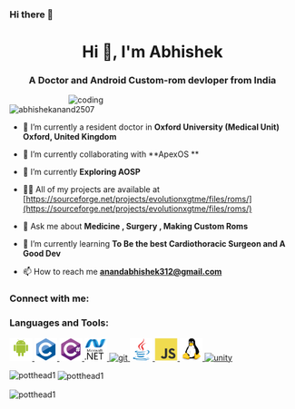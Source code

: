 ### Hi there 👋

<h1 align="center">Hi 👋, I'm Abhishek</h1>
<h3 align="center">A Doctor and Android Custom-rom devloper from India</h3>
<img align= "right" alt= "coding" width=400 src="https://media0.giphy.com/media/qgQUggAC3Pfv687qPC/giphy.gif">

<p align="left"> <img src="https://komarev.com/ghpvc/?username=abhishekanand2507&label=Profile%20views&color=0e75b6&style=flat" alt="abhishekanand2507" /> </p>

- 🔭 I’m currently a resident doctor in **Oxford University (Medical Unit) Oxford, United Kingdom**

- 👯 I’m currently collaborating with  **ApexOS **

- 🤝 I’m currently **Exploring AOSP**

- 👨‍💻 All of my projects are available at [https://sourceforge.net/projects/evolutionxgtme/files/roms/](https://sourceforge.net/projects/evolutionxgtme/files/roms/)

- 💬 Ask me about **Medicine , Surgery , Making Custom Roms**

- 🌱 I’m currently learning **To Be the best Cardiothoracic Surgeon and A Good Dev**

- 📫 How to reach me **anandabhishek312@gmail.com**

<h3 align="left">Connect with me:</h3>
<p align="left">
</p>

<h3 align="left">Languages and Tools:</h3>
<p align="left"> <a href="https://developer.android.com" target="_blank" rel="noreferrer"> <img src="https://raw.githubusercontent.com/devicons/devicon/master/icons/android/android-original-wordmark.svg" alt="android" width="40" height="40"/> </a> <a href="https://www.cprogramming.com/" target="_blank" rel="noreferrer"> <img src="https://raw.githubusercontent.com/devicons/devicon/master/icons/c/c-original.svg" alt="c" width="40" height="40"/> </a> <a href="https://www.w3schools.com/cs/" target="_blank" rel="noreferrer"> <img src="https://raw.githubusercontent.com/devicons/devicon/master/icons/csharp/csharp-original.svg" alt="csharp" width="40" height="40"/> </a> <a href="https://dotnet.microsoft.com/" target="_blank" rel="noreferrer"> <img src="https://raw.githubusercontent.com/devicons/devicon/master/icons/dot-net/dot-net-original-wordmark.svg" alt="dotnet" width="40" height="40"/> </a> <a href="https://git-scm.com/" target="_blank" rel="noreferrer"> <img src="https://www.vectorlogo.zone/logos/git-scm/git-scm-icon.svg" alt="git" width="40" height="40"/> </a> <a href="https://www.java.com" target="_blank" rel="noreferrer"> <img src="https://raw.githubusercontent.com/devicons/devicon/master/icons/java/java-original.svg" alt="java" width="40" height="40"/> </a> <a href="https://developer.mozilla.org/en-US/docs/Web/JavaScript" target="_blank" rel="noreferrer"> <img src="https://raw.githubusercontent.com/devicons/devicon/master/icons/javascript/javascript-original.svg" alt="javascript" width="40" height="40"/> </a> <a href="https://www.linux.org/" target="_blank" rel="noreferrer"> <img src="https://raw.githubusercontent.com/devicons/devicon/master/icons/linux/linux-original.svg" alt="linux" width="40" height="40"/> </a> <a href="https://unity.com/" target="_blank" rel="noreferrer"> <img src="https://www.vectorlogo.zone/logos/unity3d/unity3d-icon.svg" alt="unity" width="40" height="40"/> </a> </p>

<p><img align="left" src="https://github-readme-stats.vercel.app/api/top-langs?username=potthead1&show_icons=true&locale=en&layout=compact" alt="potthead1" /></p>

<p>&nbsp;<img align="center" src="https://github-readme-stats.vercel.app/api?username=potthead1&show_icons=true&locale=en" alt="potthead1" /></p>

<p><img align="center" src="https://github-readme-streak-stats.herokuapp.com/?user=potthead1" alt="potthead1" /></p>

